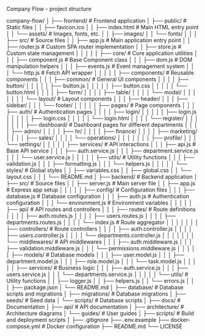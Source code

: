 
Company Flow - project structure





company-flow/
│
├── frontend/                      # Frontend application
│   ├── public/                    # Static files
│   │   ├── favicon.ico
│   │   ├── index.html             # Main HTML entry point
│   │   └── assets/                # Images, fonts, etc.
│   │       ├── images/
│   │       └── fonts/
│   │
│   ├── src/                       # Source files
│   │   ├── app.js                 # Main application entry point
│   │   ├── router.js              # Custom SPA router implementation
│   │   ├── store.js               # Custom state management
│   │   │
│   │   ├── core/                  # Core application utilities
│   │   │   ├── component.js       # Base Component class
│   │   │   ├── dom.js             # DOM manipulation helpers
│   │   │   ├── events.js          # Event management system
│   │   │   └── http.js            # Fetch API wrapper
│   │   │
│   │   ├── components/            # Reusable components
│   │   │   ├── common/            # General UI components
│   │   │   │   ├── button/
│   │   │   │   │   ├── button.js
│   │   │   │   │   ├── button.css
│   │   │   │   │   └── button.html
│   │   │   │   ├── form/
│   │   │   │   ├── table/
│   │   │   │   └── modal/
│   │   │   │
│   │   │   └── layout/            # Layout components
│   │   │       ├── header/
│   │   │       ├── sidebar/
│   │   │       └── footer/
│   │   │
│   │   ├── pages/                 # Page components
│   │   │   ├── auth/              # Authentication pages
│   │   │   │   ├── login/
│   │   │   │   │   ├── login.js
│   │   │   │   │   ├── login.css
│   │   │   │   │   └── login.html
│   │   │   │   └── register/
│   │   │   │
│   │   │   ├── dashboard/         # Dashboard pages for different departments
│   │   │   │   ├── admin/
│   │   │   │   ├── hr/
│   │   │   │   ├── finance/
│   │   │   │   ├── marketing/
│   │   │   │   ├── sales/
│   │   │   │   └── operations/
│   │   │   │
│   │   │   ├── profile/
│   │   │   └── settings/
│   │   │
│   │   ├── services/              # API interactions
│   │   │   ├── api.js             # Base API service
│   │   │   ├── auth.service.js
│   │   │   ├── department.service.js
│   │   │   └── user.service.js
│   │   │
│   │   ├── utils/                 # Utility functions
│   │   │   ├── validation.js
│   │   │   ├── formatting.js
│   │   │   └── helpers.js
│   │   │
│   │   └── styles/                # Global styles
│   │       ├── variables.css
│   │       ├── global.css
│   │       └── layout.css
│   │
│   └── README.md
│
├── backend/                       # Backend application
│   ├── src/                       # Source files
│   │   ├── server.js              # Main server file
│   │   ├── app.js                 # Express app setup
│   │   │
│   │   ├── config/                # Configuration files
│   │   │   ├── database.js        # Database configuration
│   │   │   ├── auth.js            # Authentication configuration
│   │   │   └── environment.js     # Environment variables
│   │   │
│   │   ├── api/                   # API routes and controllers
│   │   │   ├── routes/            # Route definitions
│   │   │   │   ├── auth.routes.js
│   │   │   │   ├── users.routes.js
│   │   │   │   ├── departments.routes.js
│   │   │   │   └── index.js       # Route aggregator
│   │   │   │
│   │   │   ├── controllers/       # Route controllers
│   │   │   │   ├── auth.controller.js
│   │   │   │   ├── users.controller.js
│   │   │   │   └── departments.controller.js
│   │   │   │
│   │   │   └── middlewares/       # API middlewares
│   │   │       ├── auth.middleware.js
│   │   │       ├── validation.middleware.js
│   │   │       └── permissions.middleware.js
│   │   │
│   │   ├── models/                # Database models
│   │   │   ├── user.model.js
│   │   │   ├── department.model.js
│   │   │   ├── role.model.js
│   │   │   └── task.model.js
│   │   │
│   │   ├── services/              # Business logic
│   │   │   ├── auth.service.js
│   │   │   ├── users.service.js
│   │   │   └── departments.service.js
│   │   │
│   │   └── utils/                 # Utility functions
│   │       ├── logger.js
│   │       ├── helpers.js
│   │       └── errors.js
│   │
│   ├── package.json
│   └── README.md
│
├── database/                      # Database scripts and migrations
│   ├── migrations/                # Database migrations
│   ├── seeds/                     # Seed data
│   └── scripts/                   # Database scripts
│
├── docs/                          # Documentation
│   ├── api/                       # API documentation
│   ├── architecture/              # Architecture diagrams
│   └── guides/                    # User guides
│
├── scripts/                       # Build and deployment scripts
│
├── .gitignore
├── .env.example
├── docker-compose.yml             # Docker configuration
├── README.md
└── LICENSE
